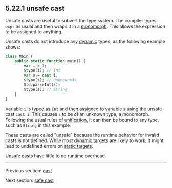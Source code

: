 ## 5.22.1 unsafe cast

Unsafe casts are useful to subvert the type system. The compiler types `expr` as usual and then wraps it in a [monomorph](types-monomorph.md). This allows the expression to be assigned to anything.

Unsafe casts do not introduce any [dynamic](types-dynamic.md) types, as the following example shows:

```haxe
class Main {
    public static function main() {
		var i = 1;
		$type(i); // Int
		var s = cast i;
		$type(s); // Unknown<0>
		Std.parseInt(s);
		$type(s); // String
    }
}
```

Variable `i` is typed as `Int` and then assigned to variable `s` using the unsafe cast `cast i`. This causes `s` to be of an unknown type, a monomorph. Following the usual rules of [unification](type-system-unification.md), it can then be bound to any type, such as `String` in this example.

These casts are called "unsafe" because the runtime behavior for invalid casts is not defined. While most [dynamic targets](dictionary.md#dynamic-target) are likely to work, it might lead to undefined errors on [static targets](dictionary.md#static-target).

Unsafe casts have little to no runtime overhead.

---

Previous section: [cast](expression-cast.md)

Next section: [safe cast](expression-cast-safe.md)